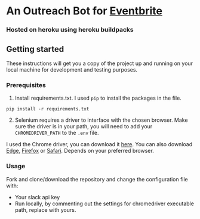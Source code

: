 # An Outreach Bot for [Eventbrite](eventbrite.com)

### Hosted on heroku using heroku buildpacks

## Getting started

These instructions will get you a copy of the project up and running on your local machine for development and testing purposes.

### Prerequisites

1. Install requirements.txt. I used `pip` to install the packages in the file.

`pip install -r requirements.txt`

2. Selenium requires a driver to interface with the chosen browser. Make sure the driver is in your path, you will need to add your `CHROMEDRIVER_PATH` to the `.env` file.

I used the Chrome driver, you can download it [here](https://sites.google.com/a/chromium.org/chromedriver/downloads). You can also download [Edge](https://developer.microsoft.com/en-us/microsoft-edge/tools/webdriver/), [Firefox](https://github.com/mozilla/geckodriver/releases) or [Safari](https://webkit.org/blog/6900/webdriver-support-in-safari-10/). Depends on your preferred browser.

### Usage

Fork and clone/download the repository and change the configuration file with:

* Your slack api key
* Run locally, by commenting out the settings for chromedriver executable path, replace with yours.